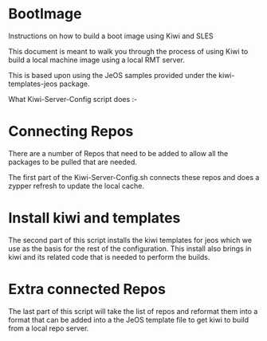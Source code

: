 # BootImage
Instructions on how to build a boot image using Kiwi and SLES

This document is meant to walk you through the process of using Kiwi to build a local machine image using a local RMT server.

This is based upon using the JeOS samples provided under the kiwi-templates-jeos package.


What Kiwi-Server-Config script does :-
# Connecting Repos

There are a number of Repos that need to be added to allow all the packages to be pulled that are needed. 

The first part of the Kiwi-Server-Config.sh connects these repos and does a zypper refresh to update the local cache.

# Install kiwi and templates

The second part of this script installs the kiwi templates for jeos which we use as the basis for the rest of the configuration. This install also brings in kiwi and its related code that is needed to perform the builds.

# Extra connected Repos

The last part of this script will take the list of repos and reformat them into a format that can be added into a the JeOS template file to get kiwi to build from a local repo server.

